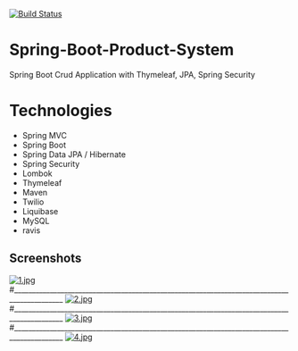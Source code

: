 [![Build Status](https://travis-ci.org/veritaserg/StoreApp.svg?branch=master)](https://travis-ci.org/veritaserg/StoreApp)


# Spring-Boot-Product-System

Spring Boot Crud Application with Thymeleaf, JPA, Spring Security

# Technologies

- Spring MVC
- Spring Boot
- Spring Data JPA / Hibernate
- Spring Security
- Lombok
- Thymeleaf
- Maven
- Twilio
- Liquibase
- MySQL
- ravis

## Screenshots

[![1.jpg](https://i.postimg.cc/s2JKzcYF/1.jpg)](https://postimg.cc/Y4hQfQD8)
#____________________________________________________________________________________________
[![2.jpg](https://i.postimg.cc/NFjzSnSP/2.jpg)](https://postimg.cc/WFx8J52M)
#____________________________________________________________________________________________
[![3.jpg](https://i.postimg.cc/VsKTnYby/3.jpg)](https://postimg.cc/ThWCXv9Q)
#____________________________________________________________________________________________
[![4.jpg](https://i.postimg.cc/T1N469X2/4.jpg)](https://postimg.cc/QK5bgctv)




